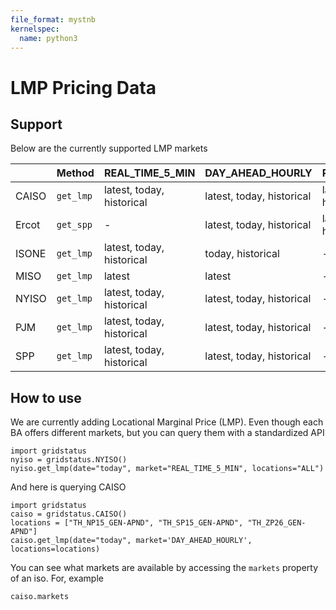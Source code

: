 ```yaml
---
file_format: mystnb
kernelspec:
  name: python3
---
```


# LMP Pricing Data

## Support

Below are the currently supported LMP markets

<!-- LMP AVAILABILITY TABLE START -->
|       | Method    | REAL_TIME_5_MIN           | DAY_AHEAD_HOURLY          | REAL_TIME_15_MIN          | REAL_TIME_HOURLY          |
|:------|:----------|:--------------------------|:--------------------------|:--------------------------|:--------------------------|
| CAISO | `get_lmp` | latest, today, historical | latest, today, historical | latest, today, historical | -                         |
| Ercot | `get_spp` | -                         | latest, today, historical | latest, today, historical | -                         |
| ISONE | `get_lmp` | latest, today, historical | today, historical         | -                         | latest, today, historical |
| MISO  | `get_lmp` | latest                    | latest                    | -                         | -                         |
| NYISO | `get_lmp` | latest, today, historical | latest, today, historical | -                         | -                         |
| PJM   | `get_lmp` | latest, today, historical | latest, today, historical | -                         | historical                |
| SPP   | `get_lmp` | latest, today, historical | latest, today, historical | -                         | -                         |

<!-- LMP AVAILABILITY TABLE END -->


## How to use

We are currently adding Locational Marginal Price (LMP). Even though each BA offers different markets, but you can query them with a standardized API

```{code-cell}
import gridstatus
nyiso = gridstatus.NYISO()
nyiso.get_lmp(date="today", market="REAL_TIME_5_MIN", locations="ALL")
```

And here is querying CAISO

```{code-cell}
import gridstatus
caiso = gridstatus.CAISO()
locations = ["TH_NP15_GEN-APND", "TH_SP15_GEN-APND", "TH_ZP26_GEN-APND"]
caiso.get_lmp(date="today", market='DAY_AHEAD_HOURLY', locations=locations)
```

You can see what markets are available by accessing the `markets` property of an iso. For, example

```{code-cell}
caiso.markets
```
